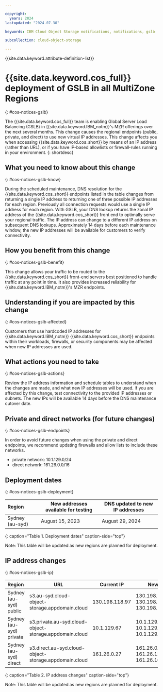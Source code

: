 ```yaml
---

copyright:
  years: 2024
lastupdated: "2024-07-30"

keywords: IBM Cloud Object Storage notifications, notifications, gslb

subcollection: cloud-object-storage

---
```


{{site.data.keyword.attribute-definition-list}}

# {{site.data.keyword.cos_full}} deployment of GSLB in all MultiZone Regions
{: #cos-notices-gslb}

The {{site.data.keyword.cos_full}} team is enabling Global Server Load Balancing (GSLB) in {{site.data.keyword.IBM_notm}}'s MZR offerings over the next several months. This change causes the regional endpoints (public, private, and direct) to use new virtual IP addresses. This change affects you when accessing {{site.data.keyword.cos_short}} by means of an IP address (rather than URL), or if you have IP-based allowlists or firewall-rules running in your environment.
{: shortdesc}

## What you need to know about this change
{: #cos-notices-gslb-know}

During the scheduled maintenance, DNS resolution for the {{site.data.keyword.cos_short}} endpoints listed in the table changes from returning a single IP address to returning one of three possible IP addresses for each region. Previously all connection requests would use a single IP address for each region. With GSLB, your DNS lookup returns the zonal IP address of the {{site.data.keyword.cos_short}} front end to optimally serve your regional traffic. The IP address can change to a different IP address on subsequent DNS lookups. Approximately 14 days before each maintenance window, the new IP addresses will be available for customers to verify connectivity.

## How you benefit from this change
{: #cos-notices-gslb-benefit}

This change allows your traffic to be routed to the {{site.data.keyword.cos_short}} front-end servers best positioned to handle traffic at any point in time. It also provides increased reliability for {{site.data.keyword.IBM_notm}}'s MZR endpoints.

## Understanding if you are impacted by this change
{: #cos-notices-gslb-affected}

Customers that use hardcoded IP addresses for {{site.data.keyword.IBM_notm}} {{site.data.keyword.cos_short}} endpoints within their workloads, firewalls, or security components may be affected when new IP addresses are used.

## What actions you need to take
{: #cos-notices-gslb-actions}

Review the IP address information and schedule tables to understand when the changes are made, and what new IP addresses will be used. If you are affected by this change, test connectivity to the provided IP addresses or subnets.  The new IPs will be available 14 days before the DNS maintenance cutover date.

## Private and direct networks (for future changes)
{: #cos-notices-gslb-endpoints}

In order to avoid future changes when using the private and direct endpoints, we recommend updating firewalls and allow lists to include these networks.
- private network: 10.1.129.0/24
- direct network: 161.26.0.0/16

## Deployment dates
{: #cos-notices-gslb-deployment}

| Region          | New addresses available for testing  | DNS updated to new IP addresses |
|:----------------|--------------------------------------|---------------------------------|
| Sydney (au-syd) | August 15, 2023                      | August 29, 2024                 |
{: caption="Table 1. Deployment dates" caption-side="top"}

Note: This table will be updated as new regions are planned for deployment.

## IP address changes
{: #cos-notices-gslb-ip}

| Region                 | URL                                                    | Current IP                      | New IPs                                           |
|:-----------------------|-----------------------------------------------------   |---------------------------------|-------------------------------------------------- |
| Sydney (au-syd) public | s3.au-syd.cloud-object-storage.appdomain.cloud         | 130.198.118.97                  | 130.198.118.97, 130.198.118.105, 130.198.118.106  |
| Sydney (au-syd) private| s3.private.au-syd.cloud-object-storage.appdomain.cloud | 10.1.129.67                     | 10.1.129.67, 10.1.129.189, 10.1.129.190           |
| Sydney (au-syd) direct | s3.direct.au-syd.cloud-object-storage.appdomain.cloud  | 161.26.0.27                     | 161.26.0.27, 161.26.125.27, 161.26.165.27         |
{: caption="Table 2. IP address changes" caption-side="top"}

Note: This table will be updated as new regions are planned for deployment.